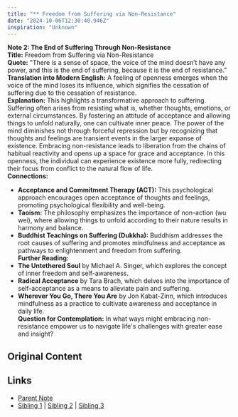```yaml
---
title: "** Freedom from Suffering via Non-Resistance"
date: "2024-10-06T12:30:40.946Z"
inspiration: "Unknown"
---
```


  
**Note 2: The End of Suffering Through Non-Resistance**  
**Title:** Freedom from Suffering via Non-Resistance  
**Quote:** "There is a sense of space, the voice of the mind doesn’t have any power, and this is the end of suffering, because it is the end of resistance."  
**Translation into Modern English:** A feeling of openness emerges when the voice of the mind loses its influence, which signifies the cessation of suffering due to the cessation of resistance.  
**Explanation:** This highlights a transformative approach to suffering. Suffering often arises from resisting what is, whether thoughts, emotions, or external circumstances. By fostering an attitude of acceptance and allowing things to unfold naturally, one can cultivate inner peace. The power of the mind diminishes not through forceful repression but by recognizing that thoughts and feelings are transient events in the larger expanse of existence. Embracing non-resistance leads to liberation from the chains of habitual reactivity and opens up a space for grace and acceptance. In this openness, the individual can experience existence more fully, redirecting their focus from conflict to the natural flow of life.  
**Connections:**  
- **Acceptance and Commitment Therapy (ACT):** This psychological approach encourages open acceptance of thoughts and feelings, promoting psychological flexibility and well-being.  
- **Taoism:** The philosophy emphasizes the importance of non-action (wu wei), where allowing things to unfold according to their nature results in harmony and balance.  
- **Buddhist Teachings on Suffering (Dukkha):** Buddhism addresses the root causes of suffering and promotes mindfulness and acceptance as pathways to enlightenment and freedom from suffering.  
**Further Reading:**  
- **The Untethered Soul** by Michael A. Singer, which explores the concept of inner freedom and self-awareness.  
- **Radical Acceptance** by Tara Brach, which delves into the importance of self-acceptance as a means to alleviate pain and suffering.  
- **Wherever You Go, There You Are** by Jon Kabat-Zinn, which introduces mindfulness as a practice to cultivate awareness and acceptance in daily life.  
**Question for Contemplation:** In what ways might embracing non-resistance empower us to navigate life's challenges with greater ease and insight?  


## Original Content



## Links

- [Parent Note](/parent-note.md)
- [Sibling 1](/zettel1.md) | [Sibling 2](/zettel2.md) | [Sibling 3](/zettel3.md)
